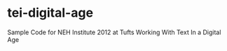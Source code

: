 tei-digital-age
===============

Sample Code for NEH Institute 2012 at Tufts Working With Text In a Digital Age